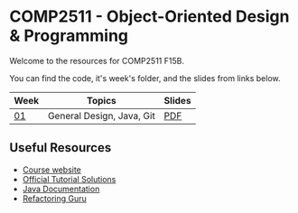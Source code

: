 # COMP2511 - Object-Oriented Design & Programming

Welcome to the resources for COMP2511 F15B.

You can find the code, it's week's folder, and the slides from links below.

| Week            | Topics                    | Slides                                             |
| --------------- | ------------------------- | -------------------------------------------------- |
| [01](./week01/) | General Design, Java, Git | [PDF](./week01/COMP2511%2024T3%20-%20Week%201.pdf) |

## Useful Resources

- [Course website](https://webcms3.cse.unsw.edu.au/COMP2511/24T3/)
- [Official Tutorial Solutions](https://webcms3.cse.unsw.edu.au/COMP2511/24T3/resources/103760)
- [Java Documentation](https://docs.oracle.com/en/java/javase/17/)
- [Refactoring Guru](https://refactoring.guru/)
